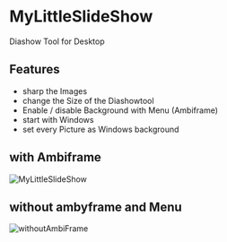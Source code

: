 # MyLittleSlideShow
Diashow Tool for Desktop

## Features
* sharp the Images
* change the Size of the Diashowtool
* Enable / disable Background with Menu (Ambiframe)
* start with Windows
* set every Picture as Windows background

## with Ambiframe
![MyLittleSlideShow](https://user-images.githubusercontent.com/101094761/161440621-2e7857d4-0821-4343-8d8c-f691107dda34.PNG)


## without ambyframe and Menu
![withoutAmbiFrame](https://user-images.githubusercontent.com/101094761/161433353-c2a981ec-c608-470e-a18b-bf384234965f.PNG)
